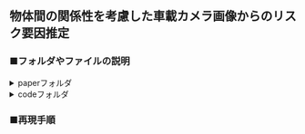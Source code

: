 ## 物体間の関係性を考慮した車載カメラ画像からのリスク要因推定

### ■フォルダやファイルの説明

<details>
<summary>paperフォルダ</summary>
<div>
  
論文執筆関連のファイルを収録

- __texファイル(main.tex) __
  - 論文の本文をtex言語で記述したテキストファイル
    
- styファイル(mthesis.tex)
  - texファイルから出力される文書のスタイルやレイアウトの設定を記述したファイル
  - main.texで呼び出される
    
- bibファイル(refs.bib)
  - 参考文献を一括管理するためのファイル
  - main.texで呼び出される
  - 
</div>
</details>


<details>
<summary>codeフォルダ</summary>
<div>

</div>
</details>

### ■再現手順


